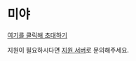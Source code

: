 # 미야
[여기를 클릭해 초대하기](https://discord.com/api/oauth2/authorize?client_id=720724942873821316&permissions=2147483647&redirect_uri=http%3A%2F%2Fmiya.kro.kr&response_type=code&scope=bot%20identify%20email)

지원이 필요하시다면 [지원 서버](https://discord.gg/J4jSUTwgd3)로 문의해주세요.
